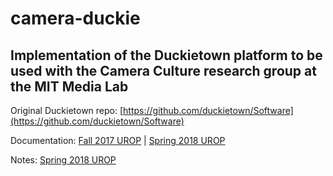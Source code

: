 camera-duckie
=============
Implementation of the Duckietown platform to be used with the Camera Culture research group at the MIT Media Lab
--------------------------------
Original Duckietown repo: [https://github.com/duckietown/Software](https://github.com/duckietown/Software)

Documentation:
[Fall 2017 UROP](https://docs.google.com/document/d/1d90vKE7si_Aw0-RzeT0TLunKUezLK1J2nkbC-wsIhQg/edit?usp=sharing) | [Spring 2018 UROP](https://docs.google.com/document/d/1PPuIJfNMiUvi5Ixnxop_ssT4wuQzCHL7NS16RZEBUlo/edit?usp=sharing)

Notes:
[Spring 2018 UROP](https://docs.google.com/document/d/1R5uyp6_O5SVVQWJqtCXIFIJtcqH7gij6alIl-Enn_74/edit?usp=sharing)

